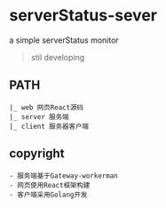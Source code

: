 # serverStatus-sever
a simple serverStatus monitor

> stil developing

## PATH

```
|_ web 网页React源码
|_ server 服务端
|_ client 服务器客户端
```

## copyright

    - 服务端基于Gateway-workerman
    - 网页使用React框架构建
    - 客户端采用Golang开发